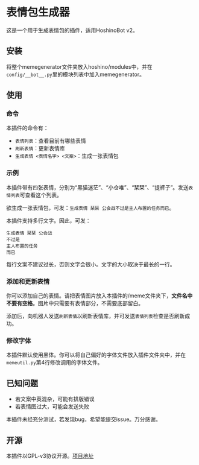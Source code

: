 # 表情包生成器

这是一个用于生成表情包的插件，适用HoshinoBot v2。

## 安装

将整个memegenerator文件夹放入hoshino/modules中，并在```config/__bot__.py```里的模块列表中加入memegenerator。

## 使用

### 命令

本插件的命令有：

- ```表情列表```：查看目前有哪些表情
- ```刷新表情```：更新表情库
- ```生成表情 <表情名字> <文案>```：生成一张表情包

### 示例

本插件带有四张表情，分别为“黑猫迷茫”、“小仓唯”、“栞栞”、“提裤子”。发送```表情列表```可查看这个列表。

欲生成一张表情包，可发：```生成表情 栞栞 公会战不过是主人布置的任务而已```。

本插件支持多行文字。因此，可发：
```
生成表情 栞栞 公会战
不过是
主人布置的任务
而已
```
每行文案不建议过长，否则文字会很小。文字的大小取决于最长的一行。

### 添加和更新表情

你可以添加自己的表情。请把表情图片放入本插件的/meme文件夹下，**文件名中不要有空格**。图片中只需要有表情部分，不需要底部留白。

添加后，向机器人发送```刷新表情```以刷新表情库，并可发送```表情列表```检查是否刷新成功。

### 修改字体

本插件默认使用黑体。你可以将自己偏好的字体文件放入插件文件夹中，并在```memeutil.py```第4行修改调用的字体文件。

## 已知问题

- 若文案中英混杂，可能有排版错误
- 若表情图过大，可能会发送失败

本插件未经充分测试，若发现bug，希望能提交issue。万分感谢。

## 开源

本插件以GPL-v3协议开源。[项目地址](https://github.com/iamwyh2019/customize-HoshinoBot/tree/master/hoshino/modules/memegenerator)
